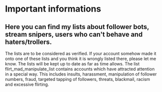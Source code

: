 # Important informations
## Here you can find my lists about follower bots, stream snipers, users who can't behave and haters/trollers. 
The lists are to be considered as verified. If your account somehow made it onto one of these lists and you 
think it is wrongly listed there, please let me know. The lists will be kept up to date as far as time allows. 
The list flirt_mad_manipulate_list contains accounts which have attracted attention in a special way. This 
includes insults, harassment, manipulation of follower numbers, fraud, targeted tapping of followers, threats, 
blackmail, racism and excessive flirting.
